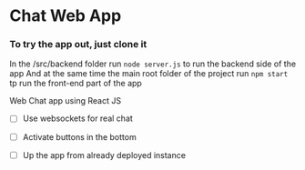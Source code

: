 # Chat Web App

### To try the app out, just clone it
In the /src/backend folder run ```node server.js``` to run the backend side of the app
And at the same time the main root folder of the project run ```npm start``` tp run the front-end part of the app

Web Chat app using React JS

- [ ] Use websockets for real chat
- [ ] Activate buttons in the bottom
- [ ] Up the app from already deployed instance
 